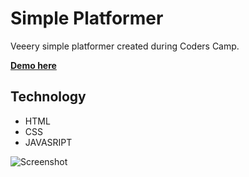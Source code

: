 

#  Simple Platformer
Veeery simple platformer created during Coders Camp. 

**[Demo here](https://rjachimek.github.io/PlatformGame/.)**

## Technology
 * HTML
 * CSS
 * JAVASRIPT

![Screenshot](images/mobilemockup1.png)

